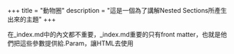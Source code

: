 +++
title = "動物圈"
description = "這是一個為了講解Nested Sections所產生出來的主題"
+++

在_index.md中的內文都不重要，_index.md重要的只有front matter，也就是他們把這些參數提供給.Param，讓HTML去使用
